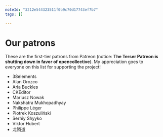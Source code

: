 ```yaml
---
noteId: "3212e544323511f0b9c70d17743ef7b7"
tags: []

---
```


# Our patrons

These are the first-tier patrons from Patreon (notice: **The Terser Patreon is shutting down in favor of opencollective**). My appreciation goes to everyone on this list for supporting the project!

 * 38elements
 * Alan Orozco
 * Aria Buckles
 * CKEditor
 * Mariusz Nowak
 * Nakshatra Mukhopadhyay
 * Philippe Léger
 * Piotrek Koszuliński
 * Serhiy Shyyko
 * Viktor Hubert
 * 龙腾道
